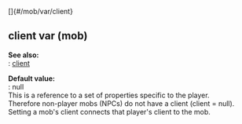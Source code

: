 []{#/mob/var/client}    
## client var (mob)    
**See also:**    
:   [client](ref/client)    
<!-- -->    
**Default value:**    
:   null    
This is a reference to a set of properties specific to the player.    
Therefore non-player mobs (NPCs) do not have a client (client = null).    
Setting a mob\'s client connects that player\'s client to the mob.  